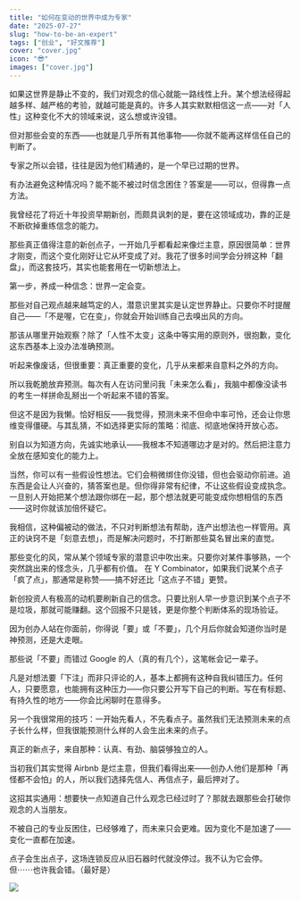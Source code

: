 ```yaml
---
title: "如何在变动的世界中成为专家"
date: "2025-07-27"
slug: "how-to-be-an-expert"
tags: ["创业", "好文推荐"]
cover: "cover.jpg"
icon: "😎"
images: ["cover.jpg"]
---
```

如果这世界是静止不变的，我们对观念的信心就能一路线性上升。某个想法经得起越多样、越严格的考验，就越可能是真的。许多人其实默默相信这一点——对「人性」这种变化不大的领域来说，这么想或许没错。



但对那些会变的东西——也就是几乎所有其他事物——你就不能再这样信任自己的判断了。



专家之所以会错，往往是因为他们精通的，是一个早已过期的世界。



有办法避免这种情况吗？能不能不被过时信念困住？答案是——可以，但得靠一点方法。



我曾经花了将近十年投资早期新创，而颇具讽刺的是，要在这领域成功，靠的正是不断砍掉重练信念的能力。



那些真正值得注意的新创点子，一开始几乎都看起来像烂主意，原因很简单：世界才刚变，而这个变化刚好让它从坏变成了对。我花了很多时间学会分辨这种「翻盘」，而这套技巧，其实也能套用在一切新想法上。



第一步，养成一种信念：世界一定会变。



那些对自己观点越来越笃定的人，潜意识里其实是认定世界静止。只要你不时提醒自己——「不是喔，它在变」，你就会开始训练自己去嗅出风的方向。



那该从哪里开始观察？除了「人性不太变」这条中等实用的原则外，很抱歉，变化这东西基本上没办法准确预测。



听起来像废话，但很重要：真正重要的变化，几乎从来都来自意料之外的方向。



所以我乾脆放弃预测。每次有人在访问里问我「未来怎么看」，我脑中都像没读书的考生一样拼命乱掰出一个听起来不错的答案。



但这不是因为我懒。恰好相反——我觉得，预测未来不但命中率可怜，还会让你思维变得僵硬。与其乱猜，不如选择更实际的策略：彻底、彻底地保持开放心态。



别自以为知道方向，先诚实地承认——我根本不知道哪边才是对的。然后把注意力全放在感知变化的能力上。



当然，你可以有一些假设性想法。它们会稍微绑住你没错，但也会驱动你前进。追东西是会让人兴奋的，猜答案也是。但你得非常有纪律，不让这些假设变成执念。
一旦别人开始把某个想法跟你绑在一起，那个想法就更可能变成你想相信的东西——这时你就该加倍怀疑它。



我相信，这种偏被动的做法，不只对判断想法有帮助，连产出想法也一样管用。真正的诀窍不是「刻意去想」，而是解决问题时，不打断那些莫名冒出来的直觉。



那些变化的风，常从某个领域专家的潜意识中吹出来。只要你对某件事够熟，一个突然跳出来的怪念头，几乎都有价值。
在 Y Combinator，如果我们说某个点子「疯了点」，那通常是称赞——搞不好还比「这点子不错」更赞。



新创投资人有极高的动机要刷新自己的信念。只要比别人早一步意识到某个点子不是垃圾，那就可能赚翻。这个回报不只是钱，更是你整个判断体系的现场验证。



因为创办人站在你面前，你得说「要」或「不要」，几个月后你就会知道你当时是神预测，还是大走眼。



那些说「不要」而错过 Google 的人（真的有几个），这笔帐会记一辈子。



凡是对想法要「下注」而非只评论的人，基本上都拥有这种自我纠错压力。任何人，只要愿意，也能拥有这种压力——你只要公开写下自己的判断。写在有标题、有持久性的地方——你会比闲聊时在意得多。



另一个我很常用的技巧：一开始先看人，不先看点子。虽然我们无法预测未来的点子长什么样，但我很能预测什么样的人会生出未来的点子。



真正的新点子，来自那种：认真、有劲、脑袋够独立的人。



当初我们其实觉得 Airbnb 是烂主意，但我们看得出来——创办人他们是那种「再怪都不会怕」的人，所以我们选择先信人、再信点子，最后押对了。



这招其实通用：想要快一点知道自己什么观念已经过时了？那就去跟那些会打破你观念的人当朋友。



不被自己的专业反困住，已经够难了，而未来只会更难。因为变化不是加速了——变化一直都在加速。



点子会生出点子，这场连锁反应从旧石器时代就没停过。我不认为它会停。
但⋯⋯也许我会错。（最好是）




![](https://prod-files-secure.s3.us-west-2.amazonaws.com/112d0858-5090-4d34-a606-b75eb8d65fd2/46476355-9cf3-4e99-9b7a-3531bc426380/1000202064.png?X-Amz-Algorithm=AWS4-HMAC-SHA256&X-Amz-Content-Sha256=UNSIGNED-PAYLOAD&X-Amz-Credential=ASIAZI2LB466WCVQLBBX%2F20250813%2Fus-west-2%2Fs3%2Faws4_request&X-Amz-Date=20250813T095100Z&X-Amz-Expires=3600&X-Amz-Security-Token=IQoJb3JpZ2luX2VjEOH%2F%2F%2F%2F%2F%2F%2F%2F%2F%2FwEaCXVzLXdlc3QtMiJIMEYCIQC%2FGxvtrG%2BavcVGGRkak1bfNYXai%2B%2FvYiMCyL0p3akXpgIhAPvmik60YsSNm%2F15OnufFVl6yT9%2FgvpLfcq8JYbDHtkRKv8DCCoQABoMNjM3NDIzMTgzODA1IgxB4vNaTfP4TCa7DNIq3AM%2BGt5WLveMQGaIrU6WSHgR2CkNDjgVIqzmIP%2B3vimE6ESp2sPkpIxkRRa9KKqqLIqVSNZUGB%2FiBdmSXJNmlwlQAsRI06IYcBiW50Bmh8x%2By5m715qD2oGHIrGjmEzO7fcSXLmh3l085i2sj8o5hhHxr0OASRZP7CXKTXyHjn5YkBdHSF1htdNEWFBqwqGXjBgfZ8kiNMQO0S9AtYCYnIK6folk8Y11XnDRlGS5cK9kVu1W080uX5Bh6kdg28As0GeWuuFWM6m%2BH7yTuC5oBkVra2qOE9H51lKGtHXfb2zaGuKwJVgn7KLsZusyCjXNQZEE5%2BX8HdCfHIe8JVIBX%2BYadunRlwe%2FlXZ%2F7NORmu6V%2FemtVtJTQiZXN1nKimFosSXN7Ih%2B9g%2FTI3iZ6TaaUKdsoWjEZ3J8BNjq3OGz%2BYht%2F7eKLaQN%2FVnuStLgMtQQ5FbB1T8FtZT34YRej7ifgsFyJErNqZZdCRDKZKHLdcu%2BGGV2p3PiYjpltwlJZ6SGKh9sAO5v%2F9xCZXCux4obG64l096LETT1cak0XWYxnLqZB3wNKuXluNLSptMkXApjalCtTeFcdXJSIhaMeeEFpx6lwEF2E6LYvtXXAUBlKT9F5cPqs6Ax3S5QIAo89zDQqvHEBjqkASsN0u%2FP6bH0PQgXgcaemK4PH40x1QJP%2Biz3PIjKETK7DKB4%2BkypgG4jAVKGoniosgC06z7risuNcsn9ZDrThLO%2B04DFiLlFsf5vFh11Xn7dn7Qmfg5U%2FKiaBIFwYzhYanwea9%2BGDFWg3BrgrqvWL0YLObfRyJNSJ%2F0bapvmP9GUNhktMibO%2FXzMrieqYteGREVH4nmFfkkfhjW2b0C3%2BU%2BWSLNP&X-Amz-Signature=eb1126a246c07452a635a845399e1445b7b8a9b4dec04259d15e5d2851d096af&X-Amz-SignedHeaders=host&x-amz-checksum-mode=ENABLED&x-id=GetObject)

